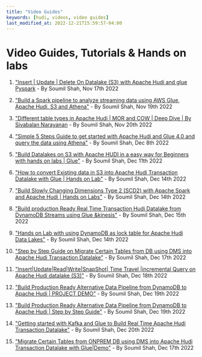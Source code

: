 ```yaml
---
title: "Video Guides"
keywords: [hudi, videos, video guides]
last_modified_at: 2022-12-21T15:59:57-04:00
---
```

# Video Guides, Tutorials & Hands on labs

1. ["Insert | Update | Delete On Datalake (S3) with Apache Hudi and glue Pyspark](https://youtu.be/94DPKkzDm-8) -  By
   Soumil Shah, Nov 17th 2022

2. ["Build a Spark pipeline to analyze streaming data using AWS Glue, Apache Hudi, S3 and Athena"](https://youtu.be/uJI6B4MPmoM) -  By
   Soumil Shah, Nov 19th 2022

3. ["Different table types in Apache Hudi | MOR and COW | Deep Dive | By Sivabalan Narayanan](https://youtu.be/vyEvlt57L-s) -  By
   Soumil Shah, Nov 20th 2022

4. ["Simple 5 Steps Guide to get started with Apache Hudi and Glue 4.0 and query the data using Athena"](https://youtu.be/z9rFyNOE82o) -  By
   Soumil Shah, Dec 8th 2022

5. ["Build Datalakes on S3 with Apache HUDI in a easy way for Beginners with hands on labs | Glue"](https://youtu.be/5zF4jc_3rFs) -  By
   Soumil Shah, Dec 11th 2022

6. ["How to convert Existing data in S3 into Apache Hudi Transaction Datalake with Glue | Hands on Lab"](https://youtu.be/HKfg3l2tywg) -  By
   Soumil Shah, Dec 14th 2022

7. ["Build Slowly Changing Dimensions Type 2 (SCD2) with Apache Spark and Apache Hudi | Hands on Labs"](https://youtu.be/V2LqEvEeU_8) -  By
   Soumil Shah, Dec 14th 2022

8. ["Build production Ready Real Time Transaction Hudi Datalake from DynamoDB Streams using Glue &kinesis"](https://youtu.be/cWmRZ9WOZB8) -  By
   Soumil Shah, Dec 15th 2022

9. ["Hands on Lab with using DynamoDB as lock table for Apache Hudi Data Lakes"](https://youtu.be/JP0orl9_0yQ) -  By
   Soumil Shah, Dec 14th 2022

10. ["Step by Step Guide on Migrate Certain Tables from DB using DMS into Apache Hudi Transaction Datalake"](https://youtu.be/eayMmQHq-e0) -  By
    Soumil Shah, Dec 17th 2022

11. ["Insert|Update|Read|Write|SnapShot| Time Travel |incremental Query on Apache Hudi datalake (S3)"](https://youtu.be/hK1G7CPBL2M) -  By
    Soumil Shah, Dec 18th 2022

12. ["Build Production Ready Alternative Data Pipeline from DynamoDB to Apache Hudi | PROJECT DEMO"](https://youtu.be/4r5qRdc71cQ) -  By
    Soumil Shah, Dec 19th 2022

13. ["Build Production Ready Alternative Data Pipeline from DynamoDB to Apache Hudi | Step by Step Guide"](https://youtu.be/7HdpCag18ck) -  By
    Soumil Shah, Dec 19th 2022

14. ["Getting started with Kafka and Glue to Build Real Time Apache Hudi Transaction Datalake"](https://youtu.be/pE23hadqX58) -  By
    Soumil Shah, Dec 20th 2022

15. ["Migrate Certain Tables from ONPREM DB using DMS into Apache Hudi Transaction Datalake with Glue|Demo"](https://youtu.be/NHPLykRmvfA) -  By
    Soumil Shah, Dec 17th 2022